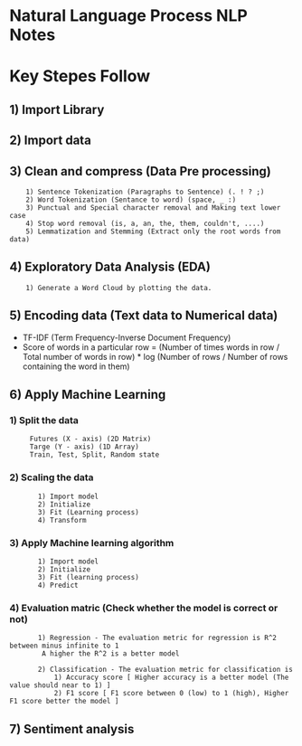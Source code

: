 # Natural Language Process NLP Notes

# Key Stepes Follow

## 1) Import Library

## 2) Import data

## 3) Clean and compress (Data Pre processing)
        1) Sentence Tokenization (Paragraphs to Sentence) (. ! ? ;)
        2) Word Tokenization (Sentance to word) (space, _ :)
        3) Punctual and Special character removal and Making text lower case
        4) Stop word removal (is, a, an, the, them, couldn't, ....)
        5) Lemmatization and Stemming (Extract only the root words from data)
        
## 4) Exploratory Data Analysis (EDA)
        1) Generate a Word Cloud by plotting the data.

## 5) Encoding data (Text data to Numerical data)
* TF-IDF (Term Frequency-Inverse Document Frequency)
* Score of words in a particular row = (Number of times words in row / Total number of  words in row) * log (Number of rows / Number of rows containing the word in them)

## 6) Apply Machine Learning 
        
### 1) Split the data      
         Futures (X - axis) (2D Matrix)
         Targe (Y - axis) (1D Array)
         Train, Test, Split, Random state

### 2) Scaling the data 
           1) Import model
           2) Initialize
           3) Fit (Learning process)
           4) Transform
### 3) Apply Machine learning algorithm
           1) Import model
           2) Initialize
           3) Fit (learning process)
           4) Predict

### 4) Evaluation matric (Check whether the model is correct or not)
           1) Regression - The evaluation metric for regression is R^2 between minus infinite to 1 
            A higher the R^2 is a better model
            
           2) Classification - The evaluation metric for classification is
               1) Accuracy score [ Higher accuracy is a better model (The value should near to 1) ]
               2) F1 score [ F1 score between 0 (low) to 1 (high), Higher F1 score better the model ]

## 7) Sentiment analysis

